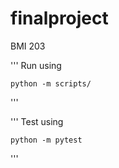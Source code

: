 # finalproject
BMI 203

'''
Run using
    
    python -m scripts/

'''

'''
Test using

    python -m pytest

'''

